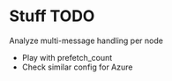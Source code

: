 # Stuff TODO

Analyze multi-message handling per node
 - Play with prefetch_count
 - Check similar config for Azure